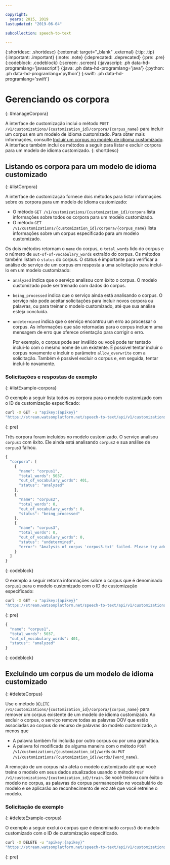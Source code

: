 ```yaml
---

copyright:
  years: 2015, 2019
lastupdated: "2019-06-04"

subcollection: speech-to-text

---
```


{:shortdesc: .shortdesc}
{:external: target="_blank" .external}
{:tip: .tip}
{:important: .important}
{:note: .note}
{:deprecated: .deprecated}
{:pre: .pre}
{:codeblock: .codeblock}
{:screen: .screen}
{:javascript: .ph data-hd-programlang='javascript'}
{:java: .ph data-hd-programlang='java'}
{:python: .ph data-hd-programlang='python'}
{:swift: .ph data-hd-programlang='swift'}

# Gerenciando os corpora
{: #manageCorpora}

A interface de customização inclui o método `POST /v1/customizations/{customization_id}/corpora/{corpus_name}` para incluir um corpus em um modelo de idioma customizado. Para obter mais informações, consulte [Incluir um corpus no modelo de idioma customizado](/docs/services/speech-to-text?topic=speech-to-text-languageCreate#addCorpus). A interface também inclui os métodos a seguir para listar e excluir corpora para um modelo de idioma customizado.
{: shortdesc}

## Listando os corpora para um modelo de idioma customizado
{: #listCorpora}

A interface de customização fornece dois métodos para listar informações sobre os corpora para um modelo de idioma customizado:

-   O método `GET /v1/customizations/{customization_id}/corpora` lista informações sobre todos os corpora para um modelo customizado.
-   O método `GET /v1/customizations/{customization_id}/corpora/{corpus_name}` lista informações sobre um corpus especificado para um modelo customizado.

Os dois métodos retornam o `name` do corpus, o `total_words` lido do corpus e o número de `out-of-of-vocabulary_words` extraído do corpus. Os métodos também listam o `status` do corpus. O status é importante para verificar a análise do serviço de um corpus em resposta a uma solicitação para incluí-lo em um modelo customizado:

-   `analyzed` indica que o serviço analisou com êxito o corpus. O modelo customizado pode ser treinado com dados do corpus.
-   `being_processed` indica que o serviço ainda está analisando o corpus. O serviço não pode aceitar solicitações para incluir novos corpora ou palavras, ou para treinar o modelo customizado, até que sua análise esteja concluída.
-   `undetermined` indica que o serviço encontrou um erro ao processar o corpus. As informações que são retornadas para o corpus incluem uma mensagem de erro que oferece orientação para corrigir o erro.

    Por exemplo, o corpus pode ser inválido ou você pode ter tentado inclui-lo com o mesmo nome de um existente. É possível tentar incluir o corpus novamente e incluir o parâmetro `allow_overwrite` com a solicitação. Também é possível excluir o corpus e, em seguida, tentar incluí-lo novamente.

### Solicitações e respostas de exemplo
{: #listExample-corpora}

O exemplo a seguir lista todos os corpora para o modelo customizado com o ID de customização especificado:

```bash
curl -X GET -u "apikey:{apikey}"
"https://stream.watsonplatform.net/speech-to-text/api/v1/customizations/{customization_id}/corpora"
```
{: pre}

Três corpora foram incluídos no modelo customizado. O serviço analisou `corpus1` com êxito. Ele ainda está analisando `corpus2` e sua análise de `corpus3` falhou.

```javascript
{
  "corpora": [
    {
      "name": "corpus1",
      "total_words": 5037,
      "out_of_vocabulary_words": 401,
      "status": "analyzed"
    },
    {
      "name": "corpus2",
      "total_words": 0,
      "out_of_vocabulary_words": 0,
      "status": "being_processed"
    },
    {
      "name": "corpus3",
      "total_words": 0,
      "out_of_vocabulary_words": 0,
      "status": "undetermined",
      "error": "Analysis of corpus 'corpus3.txt' failed. Please try adding the corpus again by setting the 'allow_overwrite' flag to 'true'."
    }
  ]
}
```
{: codeblock}

O exemplo a seguir retorna informações sobre o corpus que é denominado `corpus1` para o modelo customizado com o ID de customização especificado:

```bash
curl -X GET -u "apikey:{apikey}"
"https://stream.watsonplatform.net/speech-to-text/api/v1/customizations/{customization_id}/corpora/corpus1"
```
{: pre}

```javascript
{
  "name": "corpus1",
  "total_words": 5037,
  "out_of_vocabulary_words": 401,
  "status": "analyzed"
}
```
{: codeblock}

## Excluindo um corpus de um modelo de idioma customizado
{: #deleteCorpus}

Use o método `DELETE /v1/customizations/{customization_id}/corpora/{corpus_name}` para remover um corpus existente de um modelo de idioma customizado. Ao excluir o corpus, o serviço remove todas as palavras OOV que estão associadas ao corpus do recurso de palavras do modelo customizado, a menos que

-   A palavra também foi incluída por outro corpus ou por uma gramática.
-   A palavra foi modificada de alguma maneira com o método `POST /v1/customizations/{customization_id}/words` ou `PUT /v1/customizations/{customization_id}/words/{word_name}`.

A remoção de um corpus não afeta o modelo customizado até que você treine o modelo em seus dados atualizados usando o método `POST /v1/customizations/{customization_id}/train`. Se você treinou com êxito o modelo no corpus, as palavras do corpus permanecerão no vocabulário do modelo e se aplicarão ao reconhecimento de voz até que você retreine o modelo.

### Solicitação de exemplo
{: #deleteExample-corpus}

O exemplo a seguir exclui o corpus que é denominado `corpus3` do modelo customizado com o ID de customização especificado.

```bash
curl -X DELETE -u "apikey:{apikey}"
"https://stream.watsonplatform.net/speech-to-text/api/v1/customizations/{customization_id}/corpora/corpus3"
```
{: pre}
